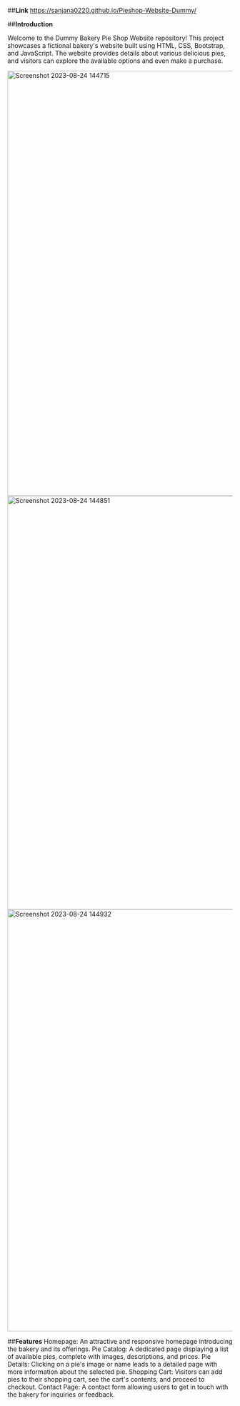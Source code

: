 ##**Link** https://sanjana0220.github.io/Pieshop-Website-Dummy/

##**Introduction**

Welcome to the Dummy Bakery Pie Shop Website repository! This project showcases a fictional bakery's website built using HTML, CSS, Bootstrap, and JavaScript. The website provides details about various delicious pies, and visitors can explore the available options and even make a purchase.

<img width="952" alt="Screenshot 2023-08-24 144715" src="https://github.com/sanjana0220/Pieshop-Website-Dummy/assets/68190849/dcb41256-d4ea-43ea-a178-117a42953363">
<img width="926" alt="Screenshot 2023-08-24 144851" src="https://github.com/sanjana0220/Pieshop-Website-Dummy/assets/68190849/a85779e2-9033-4e8a-9c29-a52d16d344d8">
<img width="945" alt="Screenshot 2023-08-24 144932" src="https://github.com/sanjana0220/Pieshop-Website-Dummy/assets/68190849/0c01d10e-8b17-40b6-9bc7-3b5550292b29">

##**Features**
Homepage: An attractive and responsive homepage introducing the bakery and its offerings.
Pie Catalog: A dedicated page displaying a list of available pies, complete with images, descriptions, and prices.
Pie Details: Clicking on a pie's image or name leads to a detailed page with more information about the selected pie.
Shopping Cart: Visitors can add pies to their shopping cart, see the cart's contents, and proceed to checkout.
Contact Page: A contact form allowing users to get in touch with the bakery for inquiries or feedback.


